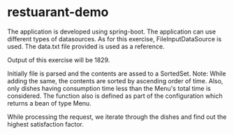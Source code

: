 # restuarant-demo

The application is developed using spring-boot. The application can use different types of datasources. As for this exercise, 
FileInputDataSource is used. The data.txt file provided is used as a reference.

Output of this exercise will be 1829.

Initially file is parsed and the contents are assed to a SortedSet. Note: While adding the same, the contents are sorted by ascending order of time.
Also, only dishes having consumption time less than the Menu's total time is considered. The function also is defined as part of the configuration which
returns a bean of type Menu.

While processing the request, we iterate through the dishes and find out the highest satisfaction factor.
